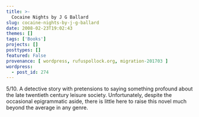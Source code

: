 ```yaml
---
title: >-
  Cocaine Nights by J G Ballard
slug: cocaine-nights-by-j-g-ballard
date: 2008-02-23T19:02:43
themes: []
tags: ['Books']
projects: []
posttypes: []
featured: False
provenance: [ wordpress, rufuspollock.org, migration-201703 ]
wordpress:
  - post_id: 274
---
```


5/10. A detective story with pretensions to saying something profound about the late twentieth century leisure society. Unfortunately, despite the occasional epigrammatic aside, there is little here to raise this novel much beyond the average in any genre.

